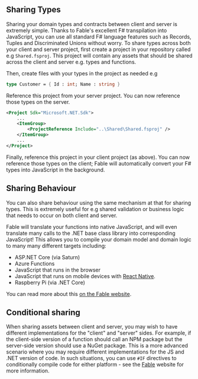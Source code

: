 ## Sharing Types
Sharing your domain types and contracts between client and server is extremely simple. Thanks to Fable's excellent F# transpilation into JavaScript, you can use all standard F# language features such as Records, Tuples and Discriminated Unions without worry. To share types across both your client and server project, first create a project in your repository called e.g `Shared.fsproj`. This project will contain any assets that should be shared across the client and server e.g. types and functions.

Then, create files with your types in the project as needed e.g

```fsharp
type Customer = { Id : int; Name : string }
```

Reference this project from your server project. You can now reference those types on the server.

```xml
<Project Sdk="Microsoft.NET.Sdk">
    ...
    <ItemGroup>
        <ProjectReference Include="..\Shared\Shared.fsproj" />
    </ItemGroup>
    ...
</Project>
```

Finally, reference this project in your client project (as above). You can now reference those types on the client; Fable will automatically convert your F# types into JavaScript in the background.

## Sharing Behaviour
You can also share behaviour using the same mechanism at that for sharing types. This is extremely useful for e.g shared validation or business logic that needs to occur on both client and server.

Fable will translate your functions into native JavaScript, and will even translate many calls to the .NET base class library into corresponding JavaScript! This allows you to compile your domain model and domain logic to many many different targets including:

* ASP.NET Core (via Saturn)
* Azure Functions
* JavaScript that runs in the browser
* JavaScript that runs on mobile devices with [React Native](https://facebook.github.io/react-native/).
* Raspberry Pi (via .NET Core)

You can read more about this [on the Fable website](http://fable.io/docs/compatibility.html).

## Conditional sharing
When sharing assets between client and server, you may wish to have different implementations for the "client" and "server" sides. For example, if the client-side version of a function should call an NPM package but the server-side version should use a NuGet package. This is a more advanced scenario where you may require different implementations for the JS and .NET version of code. In such situations, you can use `#IF` directives to conditionally compile code for either platform - see the [Fable](https://fable.io/) website for more information.
